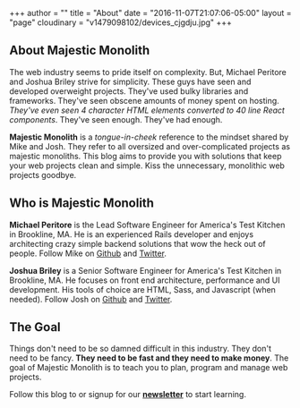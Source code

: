 +++
author = ""
title = "About"
date = "2016-11-07T21:07:06-05:00"
layout = "page"
cloudinary = "v1479098102/devices_cjgdju.jpg"
+++

## About Majestic Monolith

The web industry seems to pride itself on complexity. But, Michael Peritore and Joshua Briley strive for simplicity. These guys have seen and developed overweight projects. They've used bulky libraries and frameworks. They've seen obscene amounts of money spent on hosting. *They've even seen 4 character HTML elements converted to 40 line React components*. They've seen enough. They've had enough.

**Majestic Monolith** is a *tongue-in-cheek* reference to the mindset shared by Mike and Josh. They refer to all oversized and over-complicated projects as majestic monoliths. This blog aims to provide you with solutions that keep your web projects clean and simple. Kiss the unnecessary, monolithic web projects goodbye.

## Who is Majestic Monolith

**Michael Peritore** is the Lead Software Engineer for America's Test Kitchen in Brookline, MA. He is an experienced Rails developer and enjoys architecting crazy simple backend solutions that wow the heck out of people. Follow Mike on [Github](http://www.github.com/primalcodes) and [Twitter](http://twitter.com/MikePeritore).

**Joshua Briley** is a Senior Software Engineer for America's Test Kitchen in Brookline, MA. He focuses on front end architecture, performance and UI development. His tools of choice are HTML, Sass, and Javascript (when needed). Follow Josh on [Github](http://www.github.com/somecallmejosh) and [Twitter](http://twitter.com/joshuabriley).

## The Goal

Things don't need to be so damned difficult in this industry. They don't need to be fancy. **They need to be fast and they need to make money**. The goal of Majestic Monolith is to teach you to plan, program and manage web projects.

Follow this blog to or signup for our **<a href="http://ikick.us7.list-manage.com/subscribe?u=8523d9263f5cc37057e16ab42&id=a0784e376f" target="_blank">newsletter</a>** to start learning.

